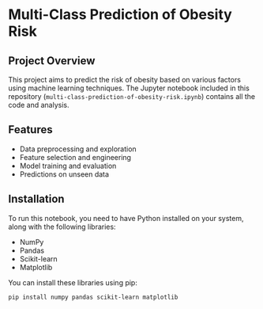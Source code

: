 # Multi-Class Prediction of Obesity Risk

## Project Overview
This project aims to predict the risk of obesity based on various factors using machine learning techniques. The Jupyter notebook included in this repository (`multi-class-prediction-of-obesity-risk.ipynb`) contains all the code and analysis.

## Features
- Data preprocessing and exploration
- Feature selection and engineering
- Model training and evaluation
- Predictions on unseen data

## Installation
To run this notebook, you need to have Python installed on your system, along with the following libraries:
- NumPy
- Pandas
- Scikit-learn
- Matplotlib

You can install these libraries using pip:
```bash
pip install numpy pandas scikit-learn matplotlib


